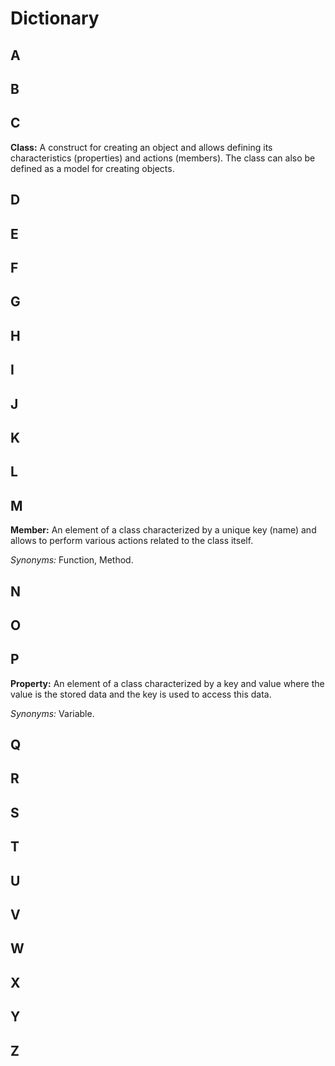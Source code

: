 # Dictionary

## A

## B

## C

**Class:** A construct for creating an object and allows defining its characteristics (properties) and actions (members). The class can also be defined as a model for creating objects.

## D

## E

## F

## G

## H

## I

## J

## K

## L

## M

**Member:** An element of a class characterized by a unique key (name) and allows to perform various actions related to the class itself.

_Synonyms:_ Function, Method.

## N

## O

## P

**Property:** An element of a class characterized by a key and value where the value is the stored data and the key is used to access this data.

_Synonyms:_ Variable.

## Q

## R

## S

## T

## U

## V

## W

## X

## Y




## Z
